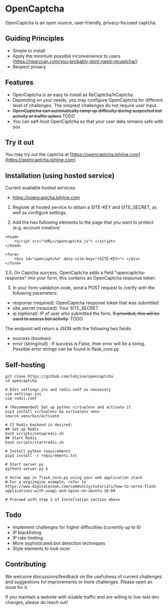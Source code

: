 # OpenCaptcha

OpenCaptcha is an open source, user-friendly, privacy-focused captcha.

## Guiding Principles

* Simple to install
* Apply the minimum possible inconvenience to users (https://nearcyan.com/you-probably-dont-need-recaptcha/)
* Respect privacy

## Features

* OpenCaptcha is as easy to install as ReCaptcha/hCaptcha
* Depending on your needs, you may configure OpenCaptcha for different level of challenges. The simplest challenges do not require user input.
* ~~OpenCaptcha can automatically ramp up difficulty during suspected bot activity or traffic spikes~~ TODO
* You can self-host OpenCaptcha so that your user data remains safe with you



## Try it out

You may try out the captcha at [https://opencaptcha.lohjine.com](https://opencaptcha.lohjine.com)


## Installation (using hosted service)

Current available hosted services:
* https://opencaptcha.lohjine.com

1. Register at hosted service to obtain a SITE-KEY and SITE_SECRET, as well as configure settings.

2. Add the two following elements to the page that you want to protect (e.g. account creation)

```
<head>
    <script src="<URL>/opencaptcha.js"> </script>
</head>
```

```
<form>
    <div id="opencaptcha" data-site-key="<SITE-KEY>"> </div>
</form>
```

2.5. On Captcha success, OpenCaptcha adds a field "opencaptcha-response" into your form, this contains an OpenCaptcha response token.

3. In your form validation code, send a POST request to <URL>/verify with the following parameters:

* response (required): OpenCaptcha response token that was submitted
* site_secret (required): Your SITE_SECRET
* ip (optional): IP of user who submitted the form. ~~If provided, this will be used to assess bot activity.~~ TODO

The endpoint will return a JSON with the following two fields:

* success (boolean)
* error (string/null) : If success is False, then error will be a string. Possible error strings can be found in flask_core.py



## Self-hosting

```
git clone https://github.com/lohjine/opencaptcha
cd opencaptcha

# Edit settings.ini and redis.conf as necessary
vim settings.ini
vim redis.conf

# (Recommended) Set up python virtualenv and activate it
pip3 install virtualenv && virtualenv venv
source venv/bin/activate

# If Redis backend is desired:
## Set up Redis
bash scripts/setupredis.sh
## Start Redis
bash scripts/startredis.sh

# Install python requirements
pip3 install -r requirements.txt

# Start server.py
python3 server.py &

# Serve app in flask_core.py using your web application stack
# For a wsgi/nginx example, refer to https://www.digitalocean.com/community/tutorials/how-to-serve-flask-applications-with-uswgi-and-nginx-on-ubuntu-18-04

# Proceed with step 2 of Installation section above
```

## Todo

* Implement challenges for higher difficulties (currently up to 6)
* IP blacklisting
* IP rate-limiting
* More sophisticated bot detection techniques
* Style elements to look nicer


## Contributing

We welcome discussions/feedback on the usefulness of current challenges and suggestions for improvements or more challenges. Please open an issue for it.

If you maintain a website with sizable traffic and are willing to live-test dev changes, please do reach out!